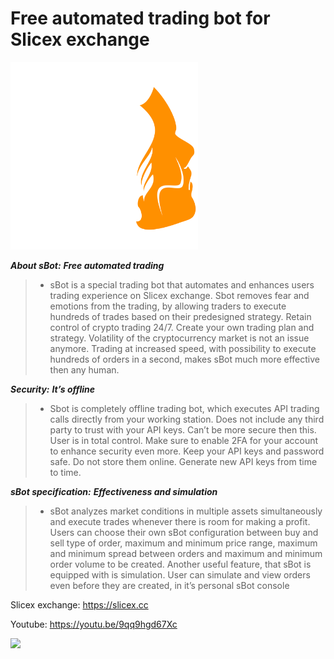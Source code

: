 Free automated trading bot for Slicex exchange
=====================================

<img src="./sBot-logo.svg" width="300">

***About sBot:***
***Free automated trading***

> - sBot is a special trading bot that automates and enhances users trading experience on Slicex exchange. Sbot removes fear and emotions from the trading, by allowing traders to execute hundreds of trades based on their predesigned strategy. Retain control of crypto trading 24/7. Create your own trading plan and strategy. Volatility of the cryptocurrency market is not an issue anymore. Trading at increased speed, with possibility to execute hundreds of orders in a second, makes sBot much more effective then any human.

***Security:***
***It’s offline***

> - Sbot is completely offline trading bot, which executes API trading calls directly from your working station. Does not include any third party to trust with your API keys. Can’t be more secure then this. User is in total control. Make sure to enable 2FA for your account to enhance security even more. Keep your API keys and password safe. Do not store them online. Generate new API keys from time to time.

***sBot specification:***
***Effectiveness and simulation***

> - sBot analyzes market conditions in multiple assets simultaneously and execute trades whenever there is room for making a profit. Users can choose their own sBot configuration between buy and sell type of order, maximum and minimum price range, maximum and minimum spread between orders and maximum and minimum order volume to be created. Another useful feature, that sBot is equipped with is simulation. User can simulate and view orders even before they are created, in it’s personal sBot console


Slicex exchange: https://slicex.cc




Youtube: https://youtu.be/9qq9hgd67Xc


<img src="https://preview.redd.it/46ej8inl7w051.png?width=1291&format=png&auto=webp&s=54ee23a01f50ef89e1cb13d16f9cfb062e157053" width="1000">
